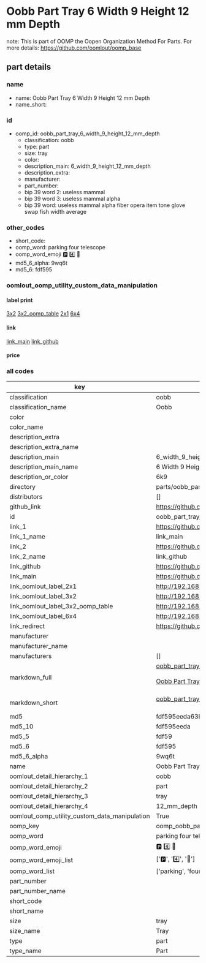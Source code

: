 # Oobb Part Tray 6 Width 9 Height 12 mm Depth  

note: This is part of OOMP the Oopen Organization Method For Parts. For more details: https://github.com/oomlout/oomp_base

##  part details
  







### name
* name: Oobb Part Tray 6 Width 9 Height 12 mm Depth
* name_short: 
### id
* oomp_id: oobb_part_tray_6_width_9_height_12_mm_depth
  * classification: oobb
  * type: part
  * size: tray
  * color: 
  * description_main: 6_width_9_height_12_mm_depth
  * description_extra: 
  * manufacturer: 
  * part_number: 
  * bip 39 word 2: useless mammal
  * bip 39 word 3: useless mammal alpha
  * bip 39 word: useless mammal alpha fiber opera item tone glove swap fish width average

### other_codes
* short_code: 
* oomp_word: parking four telescope
* oomp_word_emoji :parking: :four: :telescope:
* md5_6_alpha: 9wq6t
* md5_6: fdf595






### oomlout_oomp_utility_custom_data_manipulation
#### label print
[3x2](http://192.168.1.245:1112/?label=oomp%209wq6t)
[3x2_oomp_table](http://192.168.1.108:1112/?label=oomp%209wq6t)
[2x1](http://192.168.1.242:1112/?label=oomp%209wq6t)
[6x4](http://192.168.1.55:1112/?label=oomp%209wq6t)    

#### link

[link_main](https://github.com/oomlout/oomlout_oomp_version_1_messy/tree/main/parts/oobb_part_tray_6_width_9_height_12_mm_depth) [link_github](https://github.com/oomlout/oomlout_oomp_version_1_messy/tree/main/parts/oobb_part_tray_6_width_9_height_12_mm_depth)                             

#### price







### all codes 
| key | value |  
| --- | --- |  
| classification | oobb |  
| classification_name | Oobb |  
| color |  |  
| color_name |  |  
| description_extra |  |  
| description_extra_name |  |  
| description_main | 6_width_9_height_12_mm_depth |  
| description_main_name | 6 Width 9 Height 12 mm Depth |  
| description_or_color | 6k9 |  
| directory | parts/oobb_part_tray_6_width_9_height_12_mm_depth |  
| distributors | [] |  
| github_link | https://github.com/oomlout/oomlout_oomp_part_src/tree/main/parts/oobb_part_tray_6_width_9_height_12_mm_depth |  
| id | oobb_part_tray_6_width_9_height_12_mm_depth |  
| link_1 | https://github.com/oomlout/oomlout_oomp_version_1_messy/tree/main/parts/oobb_part_tray_6_width_9_height_12_mm_depth |  
| link_1_name | link_main |  
| link_2 | https://github.com/oomlout/oomlout_oomp_version_1_messy/tree/main/parts/oobb_part_tray_6_width_9_height_12_mm_depth |  
| link_2_name | link_github |  
| link_github | https://github.com/oomlout/oomlout_oomp_version_1_messy/tree/main/parts/oobb_part_tray_6_width_9_height_12_mm_depth |  
| link_main | https://github.com/oomlout/oomlout_oomp_version_1_messy/tree/main/parts/oobb_part_tray_6_width_9_height_12_mm_depth |  
| link_oomlout_label_2x1 | http://192.168.1.242:1112/?label=oomp%209wq6t |  
| link_oomlout_label_3x2 | http://192.168.1.245:1112/?label=oomp%209wq6t |  
| link_oomlout_label_3x2_oomp_table | http://192.168.1.108:1112/?label=oomp%209wq6t |  
| link_oomlout_label_6x4 | http://192.168.1.55:1112/?label=oomp%209wq6t |  
| link_redirect | https://github.com/oomlout/oomlout_oomp_version_1_messy/tree/main/parts/oobb_part_tray_6_width_9_height_12_mm_depth |  
| manufacturer |  |  
| manufacturer_name |  |  
| manufacturers | [] |  
| markdown_full | [oobb_part_tray_6_width_9_height_12_mm_depth](none)<br>[](none)<br>[Oobb Part Tray 6 Width 9 Height 12 Mm Depth](none)<br><br> |  
| markdown_short | [oobb_part_tray_6_width_9_height_12_mm_depth](none)<br><br> |  
| md5 | fdf595eeda63bc89db4da55a0e21af80 |  
| md5_10 | fdf595eeda |  
| md5_5 | fdf59 |  
| md5_6 | fdf595 |  
| md5_6_alpha | 9wq6t |  
| name | Oobb Part Tray 6 Width 9 Height 12 mm Depth |  
| oomlout_detail_hierarchy_1 | oobb |  
| oomlout_detail_hierarchy_2 | part |  
| oomlout_detail_hierarchy_3 | tray |  
| oomlout_detail_hierarchy_4 | 12_mm_depth |  
| oomlout_oomp_utility_custom_data_manipulation | True |  
| oomp_key | oomp_oobb_part_tray_6_width_9_height_12_mm_depth |  
| oomp_word | parking four telescope |  
| oomp_word_emoji | :parking: :four: :telescope: |  
| oomp_word_emoji_list | [':parking:', ':four:', ':telescope:'] |  
| oomp_word_list | ['parking', 'four', 'telescope'] |  
| part_number |  |  
| part_number_name |  |  
| short_code |  |  
| short_name |  |  
| size | tray |  
| size_name | Tray |  
| type | part |  
| type_name | Part |  

